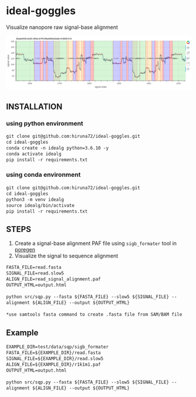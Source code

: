 # ideal-goggles
Visualize nanopore raw signal-base alignment

![image](test/plot.png)

## INSTALLATION

### using python environment
````
git clone git@github.com:hiruna72/ideal-goggles.git
cd ideal-goggles
conda create -n idealg python=3.6.10 -y
conda activate idealg
pip install -r requirements.txt
````
### using conda environment
````
git clone git@github.com:hiruna72/ideal-goggles.git
cd ideal-goggles
python3 -m venv idealg
source idealg/bin/activate
pip install -r requirements.txt
````

## STEPS
1. Create a signal-base alignment PAF file using `sigb_formater` tool in [poregen](https://github.com/hiruna72/poregen)
2. Visualize the signal to sequence alignment
````
FASTA_FILE=read.fasta
SIGNAL_FILE=read.slow5
ALIGN_FILE=read_signal_alignment.paf
OUTPUT_HTML=output.html

python src/sqp.py --fasta ${FASTA_FILE} --slow5 ${SIGNAL_FILE} --alignment ${ALIGN_FILE} --output ${OUTPUT_HTML}

*use samtools fasta command to create .fasta file from SAM/BAM file
````

## Example
````
EXAMPLE_DIR=test/data/sqp/sigb_formater
FASTA_FILE=${EXAMPLE_DIR}/read.fasta
SIGNAL_FILE=${EXAMPLE_DIR}/read.slow5
ALIGN_FILE=${EXAMPLE_DIR}/r1k1m1.paf
OUTPUT_HTML=output.html

python src/sqp.py --fasta ${FASTA_FILE} --slow5 ${SIGNAL_FILE} --alignment ${ALIGN_FILE} --output ${OUTPUT_HTML}

````
